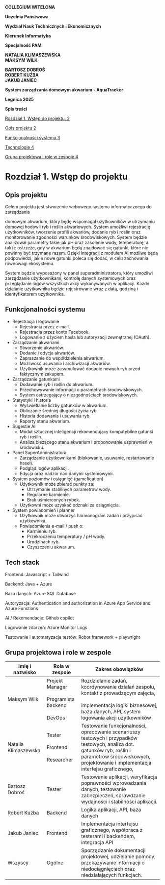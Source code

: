 **COLLEGIUM WITELONA**

**Uczelnia Państwowa**

**Wydział Nauk Technicznych i Ekonomicznych**

**Kierunek Informatyka**

**Specjalność PAM**

**NATALIA KLIMASZEWSKA**  
**MAKSYM WILK**

**BARTOSZ DOBROŚ**  
**ROBERT KUŹBA**  
**JAKUB JANIEC**

**System zarządzania domowym akwarium - AquaTracker**

**Legnica 2025**

**Spis treści**

[Rozdział 1. Wstęp do projektu. 2](#_Toc2076231146)

[Opis projektu 2](#_Toc1000131666)

[Funkcjonalności systemu 3](#_Toc1227174376)

[Technologie 4](#_Toc248261460)

[Grupa projektowa i role w zespole 4](#_Toc355052822)

# Rozdział 1. Wstęp do projektu

## Opis projektu

Celem projektu jest stworzenie webowego systemu informatycznego do zarządzania

domowym akwarium, który będę wspomagał użytkowników w utrzymaniu domowej hodowli ryb i roślin akwariowych. System umożliwi rejestrację użytkowników, tworzenie profili akwariów, dodanie ryb i roślin oraz monitorowanie zgodności warunków środowiskowych. System będzie analizował parametry takie jak pH oraz zasolenie wody, temperaturę, a także ostrzeże, gdy w akwarium będą znajdować się gatunki, które nie powinny być trzymane razem. Dzięki integracji z modułem AI możliwe będą podpowiedzi, jakie nowe gatunki poleca się dodać, w celu zachowania równowagi ekosystemu.

System będzie wyposażony w panel superadministratora, który umożliwi zarządzanie użytkownikami, kontrolę danych systemowych oraz przeglądanie logów wszystkich akcji wykonywanych w aplikacji. Każde działanie użytkownika będzie rejestrowane wraz z datą, godziną i identyfikatorem użytkownika.

## Funkcjonalności systemu

- Rejestracja i logowanie
  - Rejestracja przez e-mail.
  - Rejestracja przez konto Facebook.
  - Logowanie z użyciem hasła lub autoryzacji zewnętrznej (OAuth).
- Zarządzanie akwariami
  - Stworzenie akwariów.
  - Dodanie i edycja akwariów.
  - Zapraszanie do współdzielenia akwarium.
  - Możliwość usuwania i archiwizacji akwariów.
  - Użytkownik może zasymulować dodanie nowych ryb przed faktycznym zakupem.
- Zarządzanie gatunkami
  - Dodawanie ryb i roślin do akwarium.
  - Przechowywanie informacji o parametrach środowiskowych.
  - System ostrzegający o niezgodnościach środowiskowych.
- Statystyki i historia
  - Wyświetlanie liczby gatunków w akwarium.
  - Obliczanie średniej długości życia ryb.
  - Historia dodawania i usuwania ryb.
  - Raporty stanu akwarium.
- Sugestie AI
  - Moduł sztucznej inteligencji rekomendujący kompatybilne gatunki ryb i roślin.
  - Analiza bieżącego stanu akwarium i proponowanie usprawnień w środowisku.
- Panel SuperAdministratora
  - Zarządzanie użytkownikami (blokowanie, usuwanie, restartowanie haseł).
  - Podgląd logów aplikacji.
  - Edycja oraz nadzór nad danymi systemowymi.
- System poziomów i osiągnięć (gamefication)
  - Użytkownik może zbierać punkty za:
    - Utrzymanie stabilnych parametrów wody.
    - Regularne karmienie.
    - Brak uśmierconych rybek.
  - Użytkowni może uzyskać odznaki za osiągnięcia.
- System powiadomień i planner
  - Użytkownik może utworzyć harmonogram zadań i przypisać użytkownika.
  - Powiadomienia e-mail / push o:
    - Karmieniu ryb.
    - Przekroczeniu temperatury / pH wody.
    - Urodzinach ryb.
    - Czyszczeniu akwarium.

## Tech stack

Frontend: Javascript + Tailwind

Backend: Java + Azure

Baza danych: Azure SQL Database

Autoryzacja: Authentication and authorization in Azure App Service and Azure Functions

AI / Rekomendacje: Github copilot

Logowanie zdarzeń: Azure Monitor Logs

Testowanie i automatyzacja testów: Robot framework + playwright

## Grupa projektowa i role w zespole

| Imię i nazwisko | Rola w zespole | Zakres obowiązków |
| --- | --- | --- |
| Maksym Wilk | Projekt Manager<br><br>Programista backend<br><br>DevOps | Rozdzielanie zadań, koordynowanie działań zespołu, kontakt z prowadzącym zajęcia,<br><br>implementacja logiki biznesowej, baza danych, API, system logowania akcji użytkowników |
| Natalia Klimaszewska | Tester<br><br>Frontend<br><br>Researcher | Testowanie funkcjonalności, opracowanie scenariuszy testowych i przypadków testowych, analiza dot. gatunków ryb, roślin i parametrów środowiskowych, projektowanie i implementacja interfejsu graficznego, |
| Bartosz Dobroś | Tester | Testowanie aplikacji, weryfikacja poprawności wprowadzania danych, testowanie zabezpieczeń, sprawdzanie wydajności i stabilności aplikacji. |
| Robert Kuźba | Backend | Logika aplikacji, API, baza danych |
| Jakub Janiec | Frontend | Implementacja interfejsu graficznego, współpraca z testerami i backendem, integracja API |
| Wszyscy | Ogólne | Sporządzanie dokumentacji projektowej, udzielanie pomocy, przekazywanie informacji o niedociągnięciach oraz niedziałających funkcjach. |
